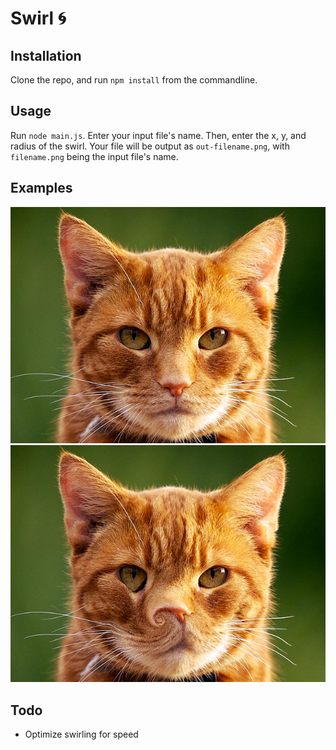 # Swirl :cyclone:

## Installation

Clone the repo, and run `npm install` from the commandline.

## Usage

Run `node main.js`. Enter your input file's name. Then, enter the x, y, and radius of the swirl. Your file will be output as `out-filename.png`, with `filename.png` being the input file's name.

## Examples

![Cat Pre-Swirl](/cat.png?raw=true)
![Cat Post-Swirl](/out-cat.png?raw=true)


## Todo

* Optimize swirling for speed
